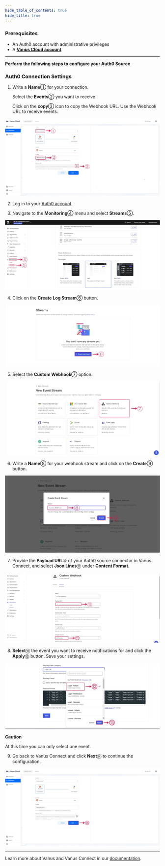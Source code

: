 ```yaml
--- 
hide_table_of_contents: true
hide_title: true
---
```


### Prerequisites

- An Auth0 account with administrative privileges
- A [**Vanus Cloud account**](https://cloud.vanus.ai).
---

**Perform the following steps to configure your Auth0 Source**

### Auth0 Connection Settings

1. Write a **Name**① for your connection.

    Select the **Events**② you want to receive.

    Click on the **copy**③ icon to copy the Webhook URL. Use the Webhook URL to receive events.

![auth0_source_1.webp](images/auth0_webhook_1.webp)

2. Log in to your [Auth0 account](https://auth0.com/api/auth/login).

3. Navigate to the **Monitoring**④ menu and select **Streams**⑤.

![auth0_source_1a.webp](images/auth0_webhook_1a.webp)

4. Click on the **Create Log Stream**⑥ button.

![auth0_webhook_2.webp](images/auth0_webhook_2.webp)

5. Select the **Custom Webhook**⑦ option.

![auth0_webhook_3.webp](images/auth0_webhook_3.webp)

6. Write a **Name**⑧ for your webhook stream and click on the **Create**⑨ button.

![auth0_webhook_4.webp](images/auth0_webhook_4.webp)

7. Provide the **Payload URL**⑩ of your Auth0 source connector in Vanus Connect, and select **Json Lines**⑪ under **Content Format**.

![auth0_webhook_5.webp](images/auth0_webhook_5.webp)

8. **Select**⑫ the event you want to receive notifications for and click the **Apply**⑬ button. Save your settings.

![auth0_webhook_6.webp](images/auth0_webhook_6.webp)

**Caution**

At this time you can only select one event. 

9. Go back to Vanus Connect and click **Next**⑭ to continue the configuration.

![auth0_webhook_7.webp](images/auth0_webhook_7.webp)

---

Learn more about Vanus and Vanus Connect in our [documentation](https://docs.vanus.ai).
